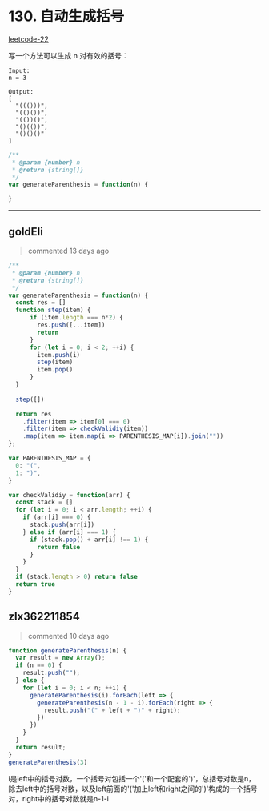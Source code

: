 
 # 130. 自动生成括号 
 [leetcode-22](https://leetcode.com/problems/generate-parentheses/)

写一个方法可以生成 n 对有效的括号：

```
Input: 
n = 3

Output:
[
  "((()))",
  "(()())",
  "(())()",
  "()(())",
  "()()()"
]
```

```javascript
/**
 * @param {number} n
 * @return {string[]}
 */
var generateParenthesis = function(n) {

}
``` 
 ***
## goldEli 
 > commented 13 days ago 


```javascript
/**
 * @param {number} n
 * @return {string[]}
 */
var generateParenthesis = function(n) {
  const res = []  
  function step(item) {
      if (item.length === n*2) {
        res.push([...item])
        return
      }
      for (let i = 0; i < 2; ++i) {
        item.push(i)
        step(item)
        item.pop()   
      }   
  }
  
  step([])

  return res
    .filter(item => item[0] === 0)
    .filter(item => checkValidiy(item))
    .map(item => item.map(i => PARENTHESIS_MAP[i]).join(""))
};

var PARENTHESIS_MAP = {
  0: "(",
  1: ")",
}

var checkValidiy = function(arr) {
  const stack = []
  for (let i = 0; i < arr.length; ++i) {
    if (arr[i] === 0) {
      stack.push(arr[i])
    } else if (arr[i] === 1) {
      if (stack.pop() + arr[i] !== 1) {
        return false
      }
    }
  }
  if (stack.length > 0) return false
  return true
}

```
## zlx362211854 
 > commented 10 days ago 


```js
function generateParenthesis(n) {
  var result = new Array();
  if (n == 0) {
    result.push("");
  } else {
    for (let i = 0; i < n; ++i) {
      generateParenthesis(i).forEach(left => {
        generateParenthesis(n - 1 - i).forEach(right => {
          result.push("(" + left + ")" + right);
        })
      })
    }
  }
  return result;
}
generateParenthesis(3)

```
i是left中的括号对数，一个括号对包括一个'('和一个配套的')'，总括号对数是n，除去left中的括号对数，以及left前面的'('加上left和right之间的')'构成的一个括号对，right中的括号对数就是n-1-i